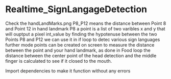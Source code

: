 # Realtime_SignLangageDetection
Check the handLandMarks.png
P8_P12 means the distance between Point 8 and Point 12 in hand landmark
P8 a point is a list of two varibles x and y that will ouptput a pixel int_value
by finding the hypotenuse between the two Points P8 and P12 we can use it in if loop to detec various sign languages 
further mode points can be created on  screen to measure the distance between the point and your hand landmark, as done in Food loop 
the distance between the center point of the head detection and the middle finger is calculated to see if it closed to the mouth.

Import dependencies to make it function without any errors

